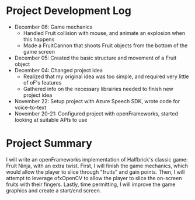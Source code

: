 # Project Development Log

* December 06: Game mechanics
  * Handled Fruit collision with mouse, and animate an explosion when this happens
  * Made a FruitCannon that shoots Fruit objects from the bottom of the game screen
* December 05: Created the basic structure and movement of a Fruit object
* December 04: Changed project idea
  * Realized that my original idea was too simple, and required very little of oF's features
  * Gathered info on the necessary librairies needed to finish new project idea
* November 22: Setup project with Azure Speech SDK, wrote code for voice-to-text 
* November 20-21: Configured project with openFrameworks, started looking at suitable APIs to use

# Project Summary

I will write an openFrameworks implementation of Halfbrick's classic game: Fruit Ninja, with an extra twist. First, I will
finish the game mechanics, which would allow the player to slice through "fruits" and gain points. Then, I will attempt to
leverage ofxOpenCV to allow the player to slice the on-screen fruits with their fingers. Lastly, time permitting, I will
improve the game graphics and create a start/end screen.